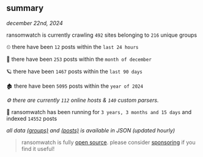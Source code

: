 
## summary
_december 22nd, 2024_

ransomwatch is currently crawling `492` sites belonging to `216` unique groups

⏲ there have been `12` posts within the `last 24 hours`

🦈 there have been `253` posts within the `month of december`

🪐 there have been `1467` posts within the `last 90 days`

🏚 there have been `5095` posts within the `year of 2024`

_⚙️ there are currently `112` online hosts & `140` custom parsers._

🦕 ransomwatch has been running for `3 years, 3 months and 15 days` and indexed `14552` posts

_all data  [(groups)](http://ransomwhat.telemetry.ltd/groups) and [(posts)](http://ransomwhat.telemetry.ltd/posts) is available in JSON (updated hourly)_

> ransomwatch is fully [open source](https://github.com/joshhighet/ransomwatch#ransomwatch--). please consider [sponsoring](https://github.com/sponsors/joshhighet) if you find it useful!
